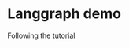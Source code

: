# Langgraph demo

Following the [tutorial](https://langchain-ai.github.io/langgraph/concepts/why-langgraph/)